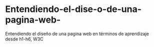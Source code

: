 # Entendiendo-el-dise-o-de-una-pagina-web-
Entendiendo el diseño de una pagina web en términos de aprendizaje desde h1-h6, W3C 

